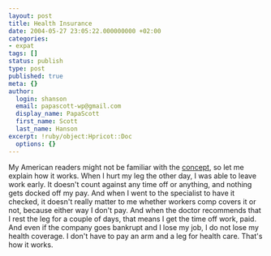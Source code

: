 ```yaml
---
layout: post
title: Health Insurance
date: 2004-05-27 23:05:22.000000000 +02:00
categories:
- expat
tags: []
status: publish
type: post
published: true
meta: {}
author:
  login: shanson
  email: papascott-wp@gmail.com
  display_name: PapaScott
  first_name: Scott
  last_name: Hanson
excerpt: !ruby/object:Hpricot::Doc
  options: {}
---
```

<p>My American readers might not be familiar with the <a href="http://www.rebeccablood.net/archive/2004/05.html#25povertyhttp://www.rebeccablood.net/archive/2004/05.html#25poverty">concept</a>, so let me explain how it works. When I hurt my leg the other day, I was able to leave work early. It doesn't count against any time off or anything, and nothing gets docked off my pay. And when I went to the specialist to have it checked, it doesn't really matter to me whether workers comp covers it or not, because either way I don't pay. And when the doctor recommends that I rest the leg for a couple of days, that means I get the time off work, paid. And even if the company goes bankrupt and I lose my job, I do not lose my health coverage. I don't have to pay an arm and a leg for health care. That's how it works.</p>
